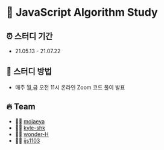 # 🐯 JavaScript Algorithm Study

## ⏰ 스터디 기간 
- 21.05.13 - 21.07.22

## 📁 스터디 방법
- 매주 월,금 오전 11시 온라인 Zoom 코드 풀이 발표

## 🔥 Team              
- 👨‍💻 [mojaeya](https://github.com/mojaeya)
- 🧑‍💻 [kyle-shk](https://github.com/kyle-shk)
- 👩‍💻 [wonder-H](https://github.com/wonder-H)
- 🧑‍💻 [ijs1103](https://github.com/ijs1103)
